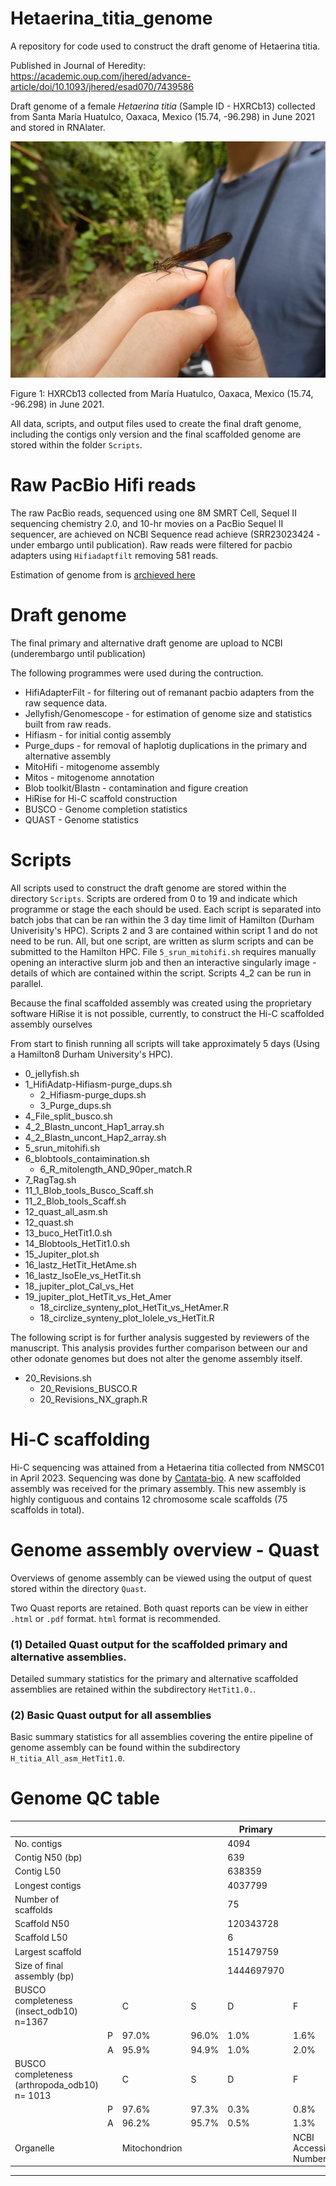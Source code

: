 # Hetaerina_titia_genome
A repository for code used to construct the draft genome of Hetaerina titia.

Published in Journal of Heredity: https://academic.oup.com/jhered/advance-article/doi/10.1093/jhered/esad070/7439586

Draft genome of a female *Hetaerina titia* (Sample ID - HXRCb13) collected from Santa María Huatulco, Oaxaca, Mexico (15.74, -96.298) in June 2021 and stored in RNAlater. 

![P1010242_HiFi_Female_HXRCb13](https://github.com/ChristophePatterson/Hetaerina_titia_genome/blob/main/docs/P1010242_HiFi_Female_HXRCb13.jpeg)

Figure 1: HXRCb13 collected from María Huatulco, Oaxaca, Mexico (15.74, -96.298) in June 2021.

All data, scripts, and output files used to create the final draft genome, including the contigs only version and the final scaffolded genome are stored within the folder `Scripts`. 

# Raw PacBio Hifi reads
The raw PacBio reads, sequenced using one 8M SMRT Cell, Sequel II sequencing chemistry 2.0, and 10-hr movies on a PacBio Sequel II sequencer, are achieved on NCBI Sequence read achieve (SRR23023424 - under embargo until publication). Raw reads were filtered for pacbio adapters using `Hifiadaptfilt` removing 581 reads.

Estimation of genome from is [archieved here](http://genomescope.org/analysis.php?code=f6FBTv63MLxk5BCyfcep)

# Draft genome

The final primary and alternative draft genome are upload to NCBI (underembargo until publication)

The following programmes were used during the contruction.

- HifiAdapterFilt - for filtering out of remanant pacbio adapters from the raw sequence data.
- Jellyfish/Genomescope - for estimation of genome size and statistics built from raw reads.
- Hifiasm - for initial contig assembly
- Purge_dups - for removal of haplotig duplications in the primary and alternative assembly
- MitoHifi - mitogenome assembly
- Mitos - mitogenome annotation
- Blob toolkit/Blastn - contamination and figure creation
- HiRise for Hi-C scaffold construction
- BUSCO - Genome completion statistics
- QUAST - Genome statistics

# Scripts

All scripts used to construct the draft genome are stored within the directory `Scripts`. Scripts are ordered from 0 to 19 and indicate which programme or stage the each should be used. Each script is separated into batch jobs that can be ran within the 3 day time limit of Hamilton (Durham Univerisity's HPC). Scripts 2 and 3 are contained within script 1 and do not need to be run. All, but one script, are written as slurm scripts and can be submitted to the Hamilton HPC. File `5_srun_mitohifi.sh` requires manually opening an interactive slurm job and then an interactive singularly image -  details of which are contained within the script. Scripts 4_2 can be run in parallel. 

Because the final scaffolded assembly was created using the proprietary software HiRise it is not possible, currently, to construct the Hi-C scaffolded assembly ourselves

From start to finish running all scripts will take approximately 5 days (Using a Hamilton8 Durham University's HPC).

- 0_jellyfish.sh
- 1_HifiAdatp-Hifiasm-purge_dups.sh
	- 2_Hifiasm-purge_dups.sh
	- 3_Purge_dups.sh
- 4_File_split_busco.sh
- 4_2_Blastn_uncont_Hap1_array.sh
- 4_2_Blastn_uncont_Hap2_array.sh
- 5_srun_mitohifi.sh
- 6_blobtools_contaimination.sh
	- 6_R_mitolength_AND_90per_match.R
- 7_RagTag.sh
- 11_1_Blob_tools_Busco_Scaff.sh
- 11_2_Blob_tools_Scaff.sh
- 12_quast_all_asm.sh
- 12_quast.sh
- 13_buco_HetTit1.0.sh
- 14_Blobtools_HetTit1.0.sh
- 15_Jupiter_plot.sh
- 16_lastz_HetTit_HetAme.sh
- 16_lastz_IsoEle_vs_HetTit.sh
- 18_jupiter_plot_Cal_vs_Het
- 19_jupiter_plot_HetTit_vs_Het_Amer
	- 18_circlize_synteny_plot_HetTit_vs_HetAmer.R
	- 18_circlize_synteny_plot_Iolele_vs_HetTit.R

The following script is for further analysis suggested by reviewers of the manuscript. This analysis provides further comparison between our and other odonate genomes but does not alter the genome assembly itself.

- 20_Revisions.sh
	- 20_Revisions_BUSCO.R
	- 20_Revisions_NX_graph.R


# Hi-C scaffolding

Hi-C sequencing was attained from a Hetaerina titia collected from NMSC01 in April 2023. Sequencing was done by [Cantata-bio](https://cantatabio.com/). A new scaffolded assembly was received for the primary assembly. This new assembly is highly contiguous and contains 12 chromosome scale scaffolds (75 scaffolds in total).

# Genome assembly overview - Quast

Overviews of genome assembly can be viewed using the output of quest stored within the directory `Quast`.

Two Quast reports are retained. Both quast reports can be view in either `.html` or `.pdf` format. `html` format is recommended.

### (1) Detailed Quast output for the scaffolded primary and alternative assemblies.

Detailed summary statistics for the primary and alternative scaffolded assemblies are retained within the subdirectory `HetTit1.0.`.

### (2) Basic Quast output for all assemblies
Basic summary statistics for all assemblies covering the entire pipeline of genome assembly can be found within the subdirectory `H_titia_All_asm_HetTit1.0`. 

# Genome QC table

|                                               |   |               |       | Primary    |                       | Alternate  |
|-----------------------------------------------|---|---------------|-------|------------|-----------------------|------------|
| No. contigs                                   |   |               |       | 4094       |                       | 4054       |
| Contig N50 (bp)                               |   |               |       | 639        |                       | 664        |
| Contig L50                                    |   |               |       | 638359     |                       | 631942     |
| Longest contigs                               |   |               |       | 4037799    |                       | 3160621    |
| Number of scaffolds                           |   |               |       | 75         |                       | NA         |
| Scaffold N50                                  |   |               |       | 120343728  |                       | NA         |
| Scaffold L50                                  |   |               |       | 6          |                       | NA         |
| Largest scaffold                              |   |               |       | 151479759  |                       | NA         |
| Size of final assembly (bp)                   |   |               |       | 1444697970 |                       | 1429703052 |
| BUSCO completeness (insect_odb10) n=1367      |   | C             | S     | D          | F                     | M          |
|                                               | P | 97.0%         | 96.0% | 1.0%       | 1.6%                  | 1.4%       |
|                                               | A | 95.9%         | 94.9% | 1.0%       | 2.0%                  | 2.1%       |
| BUSCO completeness (arthropoda_odb10) n= 1013 |   | C             | S     | D          | F                     | M          |
|                                               | P | 97.6%         | 97.3% | 0.3%       | 0.8%                  | 1.6%       |
|                                               | A | 96.2%         | 95.7% | 0.5%       | 1.3%                  | 2.5%       |
| Organelle                                     |   | Mitochondrion |       |            | NCBI Accession Number | OQ363879   |


---




